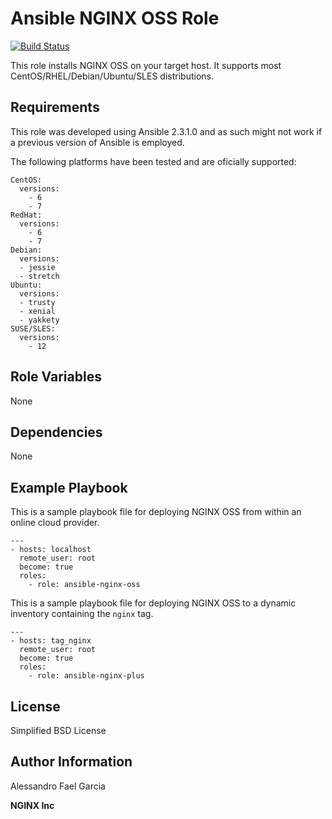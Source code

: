 Ansible NGINX OSS Role
======================

[![Build Status](https://travis-ci.org/nginxinc/ansible-role-nginx-oss.svg?branch=master)](https://travis-ci.org/nginxinc/ansible-role-nginx-oss)

This role installs NGINX OSS on your target host. It supports most CentOS/RHEL/Debian/Ubuntu/SLES distributions.

Requirements
------------

This role was developed using Ansible 2.3.1.0 and as such might not work if a previous version of Ansible is employed.

The following platforms have been tested and are oficially supported:

    CentOS:
      versions:
        - 6
        - 7
    RedHat:
      versions:
        - 6
        - 7
    Debian:
      versions:
      - jessie
      - stretch
    Ubuntu:
      versions:
      - trusty
      - xenial
      - yakkety
    SUSE/SLES:
      versions:
        - 12

Role Variables
--------------

None

Dependencies
------------

None

Example Playbook
----------------

This is a sample playbook file for deploying NGINX OSS from within an online cloud provider.

    ---
    - hosts: localhost
      remote_user: root
      become: true
      roles:
        - role: ansible-nginx-oss

This is a sample playbook file for deploying NGINX OSS to a dynamic inventory containing the `nginx` tag.

    ---
    - hosts: tag_nginx
      remote_user: root
      become: true
      roles:
        - role: ansible-nginx-plus

License
-------

Simplified BSD License

Author Information
------------------

Alessandro Fael Garcia

**NGINX Inc**
